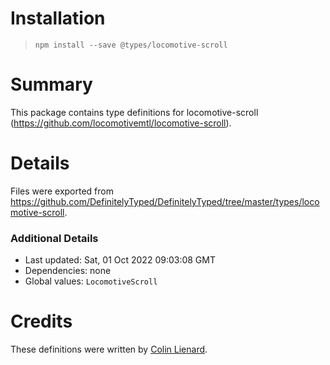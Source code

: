 # Installation
> `npm install --save @types/locomotive-scroll`

# Summary
This package contains type definitions for locomotive-scroll (https://github.com/locomotivemtl/locomotive-scroll).

# Details
Files were exported from https://github.com/DefinitelyTyped/DefinitelyTyped/tree/master/types/locomotive-scroll.

### Additional Details
 * Last updated: Sat, 01 Oct 2022 09:03:08 GMT
 * Dependencies: none
 * Global values: `LocomotiveScroll`

# Credits
These definitions were written by [Colin Lienard](https://github.com/ColinLienard).
